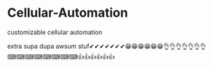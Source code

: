# Cellular-Automation
customizable cellular automation

extra supa dupa awsum stuf✔✔✔✔✔✔✔😁😁😁😁😁😁👌👌👌👌👌👌👌⌨⌨⌨⌨⌨⌨⌨⌨👍👍👍👍👍👍
